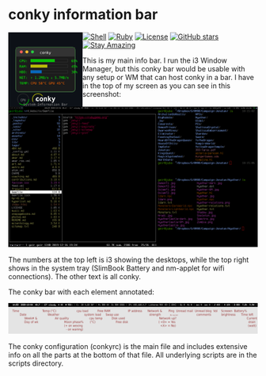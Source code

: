 # conky information bar

<img src="img/conky_logo.svg" align="left" width="150" height="150">

[![Shell](https://img.shields.io/badge/Shell-4EAA25?style=flat&logo=gnu-bash&logoColor=white)](https://www.gnu.org/software/bash/)
[![Ruby](https://img.shields.io/badge/Ruby-CC342D?style=flat&logo=ruby&logoColor=white)](https://www.ruby-lang.org/)
[![License](https://img.shields.io/badge/License-Public%20Domain-brightgreen.svg)](https://unlicense.org/)
[![GitHub stars](https://img.shields.io/github/stars/isene/conky.svg)](https://github.com/isene/conky/stargazers)
[![Stay Amazing](https://img.shields.io/badge/Stay-Amazing-blue.svg)](https://isene.org)

This is my main info bar. I run the i3 Window Manager, but this conky bar
would be usable with any setup or WM that can host conky in a bar. I have in
the top of my screen as you can see in this screenshot:

<a href="/img/LinuxPorn.png" target="_blank"><img src="/img/LinuxPorn.png" /></a>

The numbers at the top left is i3 showing the desktops, while the
top right shows in the system tray (SlimBook Battery and nm-applet for wifi
connections). The other text is all conky.

The conky bar with each element annotated:

<a href="/img/conky-annotated.png" target="_blank"><img src="/img/conky-annotated.png" /></a>

The conky configuration (conkyrc) is the main file and includes extensive info
on all the parts at the bottom of that file. All underlying scripts are in the
scripts directory.


